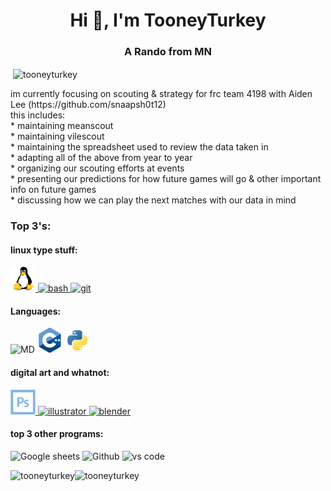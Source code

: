 <h1 align="center">Hi 👋, I'm TooneyTurkey</h1>
<h3 align="center">A Rando from MN</h3> 

<!-- githubstats thing -->
<p>&nbsp;<img align="center" src="https://github-readme-stats.vercel.app/api?username=tooneyturkey&show_icons=true&locale=en" alt="tooneyturkey" /></p>
im currently focusing on scouting & strategy for frc team 4198 with Aiden Lee (https://github.com/snaapsh0t12)
<br>
this includes: <br>
* maintaining meanscout <br>
* maintaining vilescout <br>
* maintaining the spreadsheet used to review the data taken in <br>
* adapting all of the above from year to year <br>
* organizing our scouting efforts at events <br>
* presenting our predictions for how future games will go & other important info on future games <br>
* discussing how we can play the next matches with our data in mind <br>

<!-- languages and tools bit -->
<h3 align="left">Top 3's:</h3>
<h4 align="left">linux type stuff:</h4>
<p align="left"> 
<a href="https://www.linux.org/" target="_blank" rel="noreferrer"> <img src="https://raw.githubusercontent.com/devicons/devicon/master/icons/linux/linux-original.svg" alt="linux" width="40" height="40"/> </a>
<a href="https://www.gnu.org/software/bash/" target="_blank" rel="noreferrer"> <img src="https://www.vectorlogo.zone/logos/gnu_bash/gnu_bash-icon.svg" alt="bash" width="40" height="40"/> </a> 
<a href="https://git-scm.com/" target="_blank" rel="noreferrer"> <img src="https://www.vectorlogo.zone/logos/git-scm/git-scm-icon.svg" alt="git" width="40" height="40"/> </a> 
<h4 align="left">Languages:</h4>
<p align="left"> 
<img src="https://cdn.jsdelivr.net/gh/devicons/devicon/icons/markdown/markdown-original.svg"  alt="MD" width="40" height="40/>
 </p> 
<a href="https://www.w3schools.com/cpp/" target="_blank" rel="noreferrer"> <img src="https://raw.githubusercontent.com/devicons/devicon/master/icons/cplusplus/cplusplus-original.svg" alt="cplusplus" width="40" height="40"/> </a> 
<a href="https://www.python.org" target="_blank" rel="noreferrer"> <img src="https://raw.githubusercontent.com/devicons/devicon/master/icons/python/python-original.svg" alt="python" width="40" height="40"/> </a>
<h4 align="left">digital art and whatnot:</h4>
<p align="left"> 
<a href="https://www.photoshop.com/en" target="_blank" rel="noreferrer"> <img src="https://raw.githubusercontent.com/devicons/devicon/master/icons/photoshop/photoshop-line.svg" alt="photoshop" width="40" height="40"/> </a>
<a href="https://www.adobe.com/in/products/illustrator.html" target="_blank" rel="noreferrer"> <img src="https://www.vectorlogo.zone/logos/adobe_illustrator/adobe_illustrator-icon.svg" alt="illustrator" width="40" height="40"/> </a> 
<a href="https://www.blender.org/" target="_blank" rel="noreferrer"> <img src="https://download.blender.org/branding/community/blender_community_badge_white.svg" alt="blender" width="40" height="40"/> </a>
<h4 align="left">top 3 other programs:</h4>
<p align="left"> 
<img src="https://ssl.gstatic.com/docs/spreadsheets/favicon3.ico"  alt="Google sheets" width="40" height="40"/>
<img src="https://cdn.jsdelivr.net/gh/devicons/devicon/icons/github/github-original.svg" alt="Github" width="40" height="40" />
<img src="https://cdn.jsdelivr.net/gh/devicons/devicon/icons/vscode/vscode-original.svg" alt="vs code" width="40" height="40"/>


 
 
<p><img align="left" src="https://github-readme-stats.vercel.app/api/top-langs?username=tooneyturkey&show_icons=true&locale=en&layout=compact" alt="tooneyturkey" /></p>


<p><img align="left" src="https://github-readme-streak-stats.herokuapp.com/?user=tooneyturkey&" alt="tooneyturkey" /></p>

